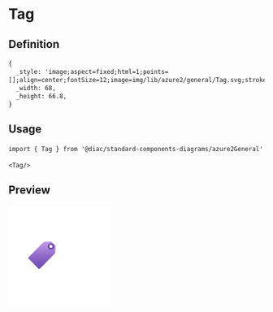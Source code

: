 # Tag

## Definition

```
{
  _style: 'image;aspect=fixed;html=1;points=[];align=center;fontSize=12;image=img/lib/azure2/general/Tag.svg;strokeColor=none;',
  _width: 68,
  _height: 66.8,
}
```

## Usage

```
import { Tag } from '@diac/standard-components-diagrams/azure2General'

<Tag/>
```

## Preview

<img src="./tag.png" width="200"/>
